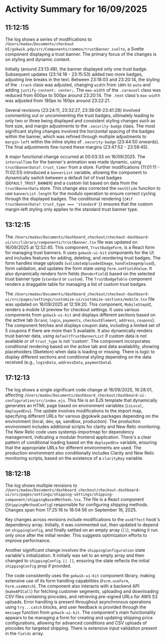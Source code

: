 # Activity Summary for 16/09/2025

## 11:12:15
The log shows a series of modifications to `/Users/madav/Documents/checkout UI/gokwik.pdp/src/Components/common/trustBanner.svelte`, a Svelte component displaying a trust banner.  The primary focus of the changes is on styling and dynamic content.

Initially (around 23:13:48), the banner displayed only one trust badge. Subsequent updates (23:14:18 - 23:15:53) added two more badges, adjusting line breaks in the text.  Between 23:18:03 and 23:20:14, the styling of the `.track` class was adjusted, changing `width` from `100%` to `auto` and adding `justify-content: center;`. The `max-width` of the `.carousel` class was reduced from 600px to 500px around 23:20:14. The  `.text` class's `max-width` was adjusted from 180px to 160px around 23:22:21.

Several revisions (23:24:11, 23:32:27, 23:38:08-23:41:28) involved commenting out or uncommenting the trust badges, ultimately leading to only two or three being displayed and consistent styling changes such as font size,  and margin adjustments to the `.security-badge` class.  The most significant styling changes involved the horizontal spacing of the badges within the banner, which was refined through multiple adjustments to `margin-left` within the inline styles of `.security-badge` (23:44:50 onwards).  The final adjustments fine-tuned these margins (23:47:52 - 23:59:45).

A major functional change occurred at 00:03:33 on 16/09/2025. The `intervalTime` for the banner's animation was made dynamic, using `trustBannerData?.trust_timer` from a store.  Further modifications (11:01:11 - 11:02:51) introduced a `bannerList` variable, allowing the component to dynamically switch between a default list of trust badges (`DEFAULT_TRUST_BANNER`) and a custom list based on data from the `trustBannerData` store.  This change also corrected the `nextSlide` function to use `bannerList.length` for the modulo operation to ensure correct cycling through the displayed badges.  The conditional rendering (`{#if trustBannerData?.trust_type === 'standard'}`) ensures that the custom margin-left styling only applies to the standard trust banner type.


## 13:12:15
The `/Users/madav/Documents/dashboard_checkout/checkout-dashboard-ui/src/library/components/trustBanner.tsx` file was updated on 16/09/2025 at 12:52:45.  This component, `TrustBadgeForm`,  is a React form for managing trust banners.  It uses `gokwik-ui-kit` components for the UI and includes features for adding, deleting, and reordering trust badges.  The form handles image uploads (`validateUploadedImage`, `handleImageUpload`), form validation, and updates the form state using `form.setFieldValue`.  It also dynamically renders form fields (`RenderField`) based on the selected trust banner type (`standard` or `custom`).  The `TrustBadgeTable` component renders a draggable table for managing a list of custom trust badges.


The `/Users/madav/Documents/dashboard_checkout/checkout-dashboard-ui/src/pages/settings/customize-ui/customize-sections/mobile.tsx` file was updated on 16/09/2025 at 12:59:20. This component, `MobileStepUI`, renders a mobile UI preview for checkout settings. It uses various components from `gokwik-ui-kit` and displays different sections based on the active tab (`brand`, `login`, `payments`, `checkoutElement`, `address`, `coupons`).  The component fetches and displays coupon data, including a limited set of 5 coupons if there are more than 5 available.  It also dynamically renders trust banner data, using `defaultTrustBannerList` if custom data is not available or of `trust_type` is not 'custom'.  The component incorporates conditional rendering based on the active tab and data availability, showing placeholders (Skeleton) when data is loading or missing.  There is logic to display different sections and conditional styling depending on the data received (e.g., `loginData`, `addressData`, `paymentData`).


## 17:12:13
The log shows a single significant code change at 16/09/2025, 16:28:01, affecting `/Users/madav/Documents/dashboard_checkout/dashboard-ui-configuration/src/index.ejs`.  This file is an EJS template that dynamically generates an HTML page based on environment variables (`isLocal`, `deployedEnv`). The update involves modifications to the import map, specifying different URLs for various @gokwik packages depending on the environment (local, dev, qa, sandbox, production).  The production environment includes additional scripts for clarity and New Relic monitoring.  The New Relic code uses systemjs-importmap for dependency management, indicating a modular frontend application.  There's a clear pattern of conditional loading based on the `deployedEnv` variable, ensuring that the appropriate URLs for different environments are used.  The production environment also conditionally includes Clarity and New Relic monitoring scripts, based on the existence of a `clarityKey` variable.


## 18:12:18
The log shows multiple revisions to `/Users/madav/Documents/dashboard_checkout/checkout-dashboard-ui/src/pages/settings/shipping-settings/shipping-component/shippingBasedMethods.tsx`.  The file is a React component (`ShippingMethodConfig`) responsible for configuring shipping methods.  Changes span from 17:25:16 to 18:04:56 on September 16, 2025.

Key changes across revisions include modifications to the `useEffect` hook's dependency array. Initially, it was commented out, then updated to depend on `shippingConfig`, and finally settled on an empty array (`[]`), making it run only once after the initial render.  This suggests optimization efforts to improve performance.

Another significant change involves the `shippingConfiguration` state variable's initialization. It initially was set to an empty array and  then changed to `shippingConfig || []`, ensuring the state reflects the initial `shippingConfig` prop if provided.

The code consistently uses the `gokwik-ui-kit` component library, making extensive use of its form handling capabilities (`Form.useForm`, `Form.useWatch`).  The component also interacts with a backend API (`makeAPICall`) for fetching customer segments, uploading and downloading CSV files containing pincodes, and retrieving pre-signed URLs for AWS S3 uploads. Error handling is present throughout asynchronous operations using `try...catch` blocks, and user feedback is provided through the `message` function from `gokwik-ui-kit`.  The component's main functionality appears to be managing a form for creating and updating shipping price configurations, allowing for advanced conditions and CSV uploads of pincodes for targeted shipping.  There is extensive input validation present in the `fields` array.
